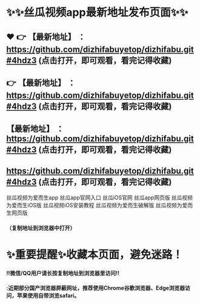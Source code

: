 # :sparkles::sparkles:丝瓜视频app最新地址发布页面:sparkles::sparkles:

 :heart: :point_right: 【最新地址】 ：https://github.com/dizhifabuyetop/dizhifabu.git#4hdz3 (点击打开，即可观看，看完记得收藏)
 ------
:point_right: 【最新地址】 ：https://github.com/dizhifabuyetop/dizhifabu.git#4hdz3 (点击打开，即可观看，看完记得收藏)
 ------
【最新地址】 ：https://github.com/dizhifabuyetop/dizhifabu.git#4hdz3 (点击打开，即可观看，看完记得收藏)
 ------
https://github.com/dizhifabuyetop/dizhifabu.git#4hdz3 (点击打开，即可观看，看完记得收藏)
 ------

丝瓜视频为爱而生app
丝瓜app官网入口
丝瓜iOS官网
丝瓜app网页版
丝瓜视频为爱而生iOS版
丝瓜视频iOS安装教程
丝瓜视频为爱而生破解版
丝瓜视频为爱而生网页版

#### （复制地址到浏览器中打开）
# :sparkles:重要提醒:sparkles:收藏本页面，避免迷路！
#### ‼️微信/QQ用户请长按复制地址到浏览器里访问‼
#### :近期部分国产浏览器屏蔽网址，推荐使用Chrome谷歌浏览器、Edge浏览器访问，苹果使用自带浏览safari。
